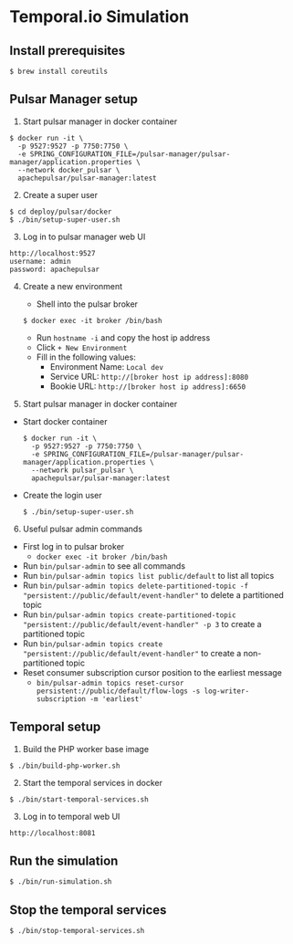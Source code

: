 # Temporal.io Simulation

## Install prerequisites

```
$ brew install coreutils
```

## Pulsar Manager setup

1. Start pulsar manager in docker container

```
$ docker run -it \
  -p 9527:9527 -p 7750:7750 \
  -e SPRING_CONFIGURATION_FILE=/pulsar-manager/pulsar-manager/application.properties \
  --network docker_pulsar \
  apachepulsar/pulsar-manager:latest
```

2. Create a super user

```
$ cd deploy/pulsar/docker
$ ./bin/setup-super-user.sh
```

3. Log in to pulsar manager web UI

```
http://localhost:9527
username: admin
password: apachepulsar
```

4. Create a new environment
    - Shell into the pulsar broker
    ```
    $ docker exec -it broker /bin/bash
    ``` 
    - Run `hostname -i` and copy the host ip address
    - Click `+ New Environment`
    - Fill in the following values:
        - Environment Name: `Local dev`
        - Service URL: `http://[broker host ip address]:8080`
        - Bookie URL: `http://[broker host ip address]:6650`

5. Start pulsar manager in docker container

  - Start docker container
    ```
    $ docker run -it \
      -p 9527:9527 -p 7750:7750 \
      -e SPRING_CONFIGURATION_FILE=/pulsar-manager/pulsar-manager/application.properties \
      --network pulsar_pulsar \
      apachepulsar/pulsar-manager:latest
    ```
  - Create the login user
    ```
    $ ./bin/setup-super-user.sh
    ```

6. Useful pulsar admin commands

  - First log in to pulsar broker
    - `docker exec -it broker /bin/bash`
  - Run `bin/pulsar-admin` to see all commands
  - Run `bin/pulsar-admin topics list public/default` to list all topics
  - Run `bin/pulsar-admin topics delete-partitioned-topic -f "persistent://public/default/event-handler"` to delete a partitioned topic
  - Run `bin/pulsar-admin topics create-partitioned-topic "persistent://public/default/event-handler" -p 3` to create a partitioned topic
  - Run `bin/pulsar-admin topics create "persistent://public/default/event-handler"` to create a non-partitioned topic
  - Reset consumer subscription cursor position to the earliest message
    - `bin/pulsar-admin topics reset-cursor persistent://public/default/flow-logs -s log-writer-subscription -m 'earliest'`
  
## Temporal setup

1. Build the PHP worker base image

```
$ ./bin/build-php-worker.sh
```

2. Start the temporal services in docker

```
$ ./bin/start-temporal-services.sh
```

3. Log in to temporal web UI

```
http://localhost:8081
```

## Run the simulation

```
$ ./bin/run-simulation.sh
```

## Stop the temporal services

```
$ ./bin/stop-temporal-services.sh
```